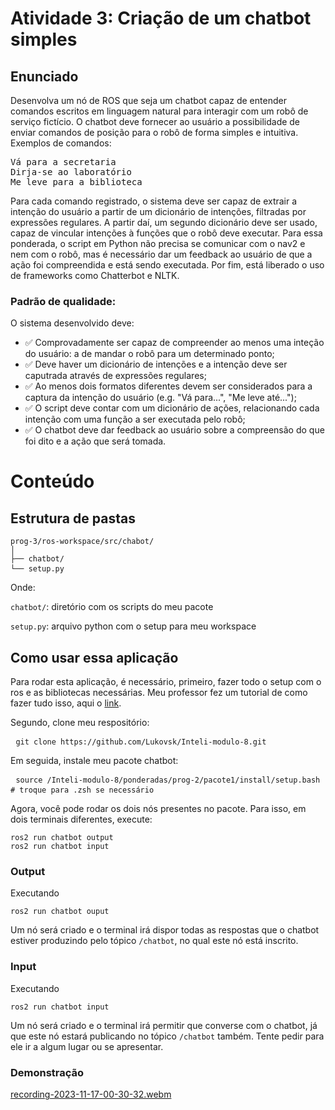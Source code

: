 # Atividade 3: Criação de um chatbot simples

## Enunciado

Desenvolva um nó de ROS que seja um chatbot capaz de entender comandos escritos em linguagem natural para interagir com um robô de serviço fictício. O chatbot deve fornecer ao usuário a possibilidade de enviar comandos de posição para o robô de forma simples e intuitiva. Exemplos de comandos:

<pre>Vá para a secretaria
Dirja-se ao laboratório
Me leve para a biblioteca
</pre>

Para cada comando registrado, o sistema deve ser capaz de extrair a intenção do usuário a partir de um dicionário de intenções, filtradas por expressões regulares. A partir daí, um segundo dicionário deve ser usado, capaz de vincular intenções à funções que o robô deve executar. Para essa ponderada, o script em Python não precisa se comunicar com o nav2 e nem com o robô, mas é necessário dar um feedback ao usuário de que a ação foi compreendida e está sendo executada. Por fim, está liberado o uso de frameworks como Chatterbot e NLTK.

### Padrão de qualidade:

O sistema desenvolvido deve:

- ✅ Comprovadamente ser capaz de compreender ao menos uma inteção do usuário: a de mandar o robô para um determinado ponto;
- ✅ Deve haver um dicionário de intenções e a intenção deve ser caputrada através de expressões regulares;
- ✅ Ao menos dois formatos diferentes devem ser considerados para a captura da intenção do usuário (e.g. "Vá para...", "Me leve até...");
- ✅ O script deve contar com um dicionário de ações, relacionando cada intenção com uma função a ser executada pelo robô;
- ✅ O chatbot deve dar feedback ao usuário sobre a compreensão do que foi dito e a ação que será tomada.

# Conteúdo

## Estrutura de pastas
<pre><code>prog-3/ros-workspace/src/chabot/
│
├── chatbot/
└── setup.py</code> </pre>
Onde:

```chatbot/```: diretório com os scripts do meu pacote

```setup.py```: arquivo python com o setup para meu workspace

## Como usar essa aplicação

Para rodar esta aplicação, é necessário, primeiro, fazer todo o setup com o ros e as bibliotecas necessárias. Meu professor fez um tutorial de como fazer tudo isso, aqui o [link](https://rmnicola.github.io/m8-ec-encontros/).

Segundo, clone meu respositório:

<pre> <code>git clone https://github.com/Lukovsk/Inteli-modulo-8.git </code> </pre>

Em seguida, instale meu pacote chatbot:

<pre> <code>source /Inteli-modulo-8/ponderadas/prog-2/pacote1/install/setup.bash # troque para .zsh se necessário</code> </pre>

Agora, você pode rodar os dois nós presentes no pacote. Para isso, em dois terminais diferentes, execute:
<pre><code>ros2 run chatbot output
ros2 run chatbot input</code></pre> 

### Output

Executando

<pre><code>ros2 run chatbot ouput</code></pre>

Um nó será criado e o terminal irá dispor todas as respostas que o chatbot estiver produzindo pelo tópico ```/chatbot```, no qual este nó está inscrito.

### Input

Executando 

<pre><code>ros2 run chatbot input</code></pre>

Um nó será criado e o terminal irá permitir que converse com o chatbot, já que este nó estará publicando no tópico ```/chatbot``` também. Tente pedir para ele ir a algum lugar ou se apresentar.

### Demonstração

[recording-2023-11-17-00-30-32.webm](https://github.com/Lukovsk/Inteli-modulo-8/assets/99260684/eb6219f6-0ce5-4501-94df-204b5c9b333b)
